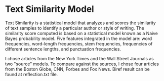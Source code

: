 # Text Similarity Model
Text Similarity is a statistical model that analyzes and scores the similarity of text samples to identify a particular author or style of writing. The similarity score computed is based on a statistical model known as a Naive Bayes probability model. Five features integrated in the model are: word frequencies, word-length frequencies, stem frequencies, frequencies of different sentence lengths, and punctuation frequencies. 

I chose articles from the New York Times and the Wall Street Journals as two "source" models. To compare against the sources, I chose four articles from the Boston Globe, CNN, Forbes and Fox News. Biref result can be found at reflection.txt file.

